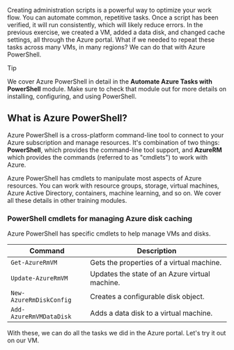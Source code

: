 Creating administration scripts is a powerful way to optimize your work flow. You can automate common, repetitive tasks. Once a script has been verified, it will run consistently, which will likely reduce errors. In the previous exercise, we created a VM, added a data disk, and changed cache settings, all through the Azure portal. What if we needed to repeat these tasks across many VMs, in many regions? We can do that with Azure PowerShell.

> [!TIP]
> We cover Azure PowerShell in detail in the **Automate Azure Tasks with PowerShell** module. Make sure to check that module out for more details on installing, configuring, and using PowerShell.

## What is Azure PowerShell?

Azure PowerShell is a cross-platform command-line tool to connect to your Azure subscription and manage resources. It's combination of two things: **PowerShell**, which provides the command-line tool support, and **AzureRM** which provides the commands (referred to as "cmdlets") to work with Azure. 

Azure PowerShell has cmdlets to manipulate most aspects of Azure resources. You can work with resource groups, storage, virtual machines, Azure Active Directory, containers, machine learning, and so on. We cover all these details in other training modules.

### PowerShell cmdlets for managing Azure disk caching

Azure PowerShell has specific cmdlets to help manage VMs and disks.

|Command  | Description |
|---------|-------------|
| `Get-AzureRmVM`         | Gets the properties of a virtual machine.       |
| `Update-AzureRmVM`      | Updates the state of an Azure virtual machine.  |
| `New-AzureRmDiskConfig` | Creates a configurable disk object.             |
| `Add-AzureRmVMDataDisk` | Adds a data disk to a virtual machine.          |

With these, we can do all the tasks we did in the Azure portal. Let's try it out on our VM.
